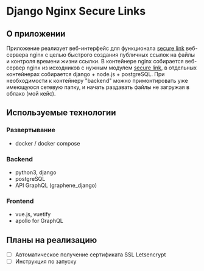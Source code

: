 # Django Nginx Secure Links

## О приложении
Приложение реализует веб-интерфейс для функционала [secure link](http://nginx.org/ru/docs/http/ngx_http_secure_link_module.html) веб-сервера nginx с целью быстрого создания публичных ссылок на файлы и контроля времени жизни ссылки. 
В контейнере nginx собирается веб-сервер nginx из исходников с нужным модулем [secure link](http://nginx.org/ru/docs/http/ngx_http_secure_link_module.html),
в отдельных контейнерах собирается django + node.js + postgreSQL. При необходимости к контейнеру "backend" можно примонтировать уже имеющуюся сетевую папку, и начать раздавать файлы не загружая в облако (мой кейс).

## Используемые технологии 
### Развертывание 
- docker / docker compose

### Backend
- python3, django
- postgreSQL
- API GraphQL (graphene_django)

### Frontend
- vue.js, vuetify
- apollo for GraphQL

## Планы на реализацию
- [ ] Автоматическое получение сертификата SSL Letsencrypt
- [ ] Инструкция по запуску
